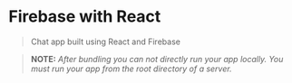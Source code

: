# Firebase with React

> Chat app built using React and Firebase

> **NOTE:** *After bundling you can not directly run your app locally. You must run your app from the root directory of a server.*
